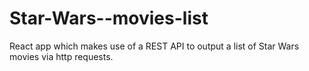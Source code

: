 # Star-Wars--movies-list
React app which makes use of a REST API to output a list of Star Wars movies via http requests.
